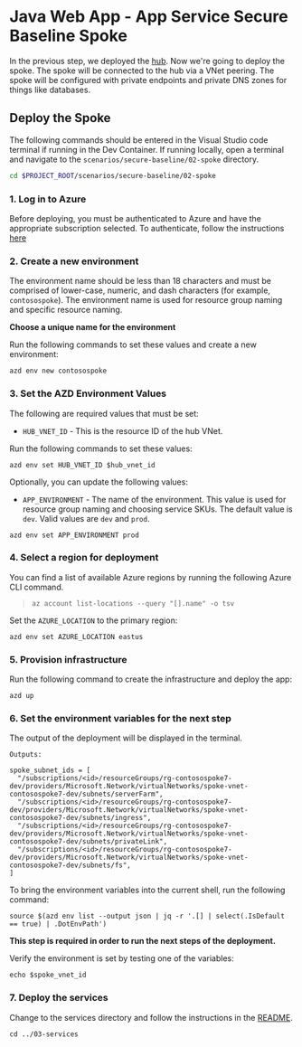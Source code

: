 # Java Web App - App Service Secure Baseline Spoke

In the previous step, we deployed the [hub](../01-hub/README.md).  Now we're going to deploy the spoke.  The spoke will be connected to the hub via a VNet peering.  The spoke will be configured with private endpoints and private DNS zones for things like databases.

## Deploy the Spoke

The following commands should be entered in the Visual Studio code terminal if running in the Dev Container.  If running locally, open a terminal and navigate to the `scenarios/secure-baseline/02-spoke` directory.

```bash
cd $PROJECT_ROOT/scenarios/secure-baseline/02-spoke
```

### 1. Log in to Azure

Before deploying, you must be authenticated to Azure and have the appropriate subscription selected.  To authenticate, follow the instructions [here](../README.md#1-log-in-to-azure)

### 2. Create a new environment

The environment name should be less than 18 characters and must be comprised of lower-case, numeric, and dash characters (for example, `contosospoke`).  The environment name is used for resource group naming and specific resource naming. 

**Choose a unique name for the environment**

Run the following commands to set these values and create a new environment:

```shell
azd env new contosospoke
```

### 3. Set the AZD Environment Values

The following are required values that must be set:

- `HUB_VNET_ID` - This is the resource ID of the hub VNet.

Run the following commands to set these values:

```shell
azd env set HUB_VNET_ID $hub_vnet_id
```

Optionally, you can update the following values:

- `APP_ENVIRONMENT` - The name of the environment.  This value is used for resource group naming and choosing service SKUs.  The default value is `dev`. Valid values are `dev` and `prod`.

```shell
azd env set APP_ENVIRONMENT prod
```

### 4. Select a region for deployment

You can find a list of available Azure regions by running the following Azure CLI command.

> ```shell
> az account list-locations --query "[].name" -o tsv
> ```

Set the `AZURE_LOCATION` to the primary region:

```shell
azd env set AZURE_LOCATION eastus
```

### 5. Provision infrastructure

Run the following command to create the infrastructure and deploy the app:

```shell
azd up
```

### 6. Set the environment variables for the next step

The output of the deployment will be displayed in the terminal.

```
Outputs:

spoke_subnet_ids = [
  "/subscriptions/<id>/resourceGroups/rg-contosospoke7-dev/providers/Microsoft.Network/virtualNetworks/spoke-vnet-contosospoke7-dev/subnets/serverFarm",
  "/subscriptions/<id>/resourceGroups/rg-contosospoke7-dev/providers/Microsoft.Network/virtualNetworks/spoke-vnet-contosospoke7-dev/subnets/ingress",
  "/subscriptions/<id>/resourceGroups/rg-contosospoke7-dev/providers/Microsoft.Network/virtualNetworks/spoke-vnet-contosospoke7-dev/subnets/privateLink",
  "/subscriptions/<id>/resourceGroups/rg-contosospoke7-dev/providers/Microsoft.Network/virtualNetworks/spoke-vnet-contosospoke7-dev/subnets/fs",
]
```

To bring the environment variables into the current shell, run the following command:

```shell
source $(azd env list --output json | jq -r '.[] | select(.IsDefault == true) | .DotEnvPath')
```

**This step is required in order to run the next steps of the deployment.**

Verify the environment is set by testing one of the variables:

```shell
echo $spoke_vnet_id
```

### 7. Deploy the services

Change to the services directory and follow the instructions in the [README](../03-services/README.md).

```shell
cd ../03-services
```

